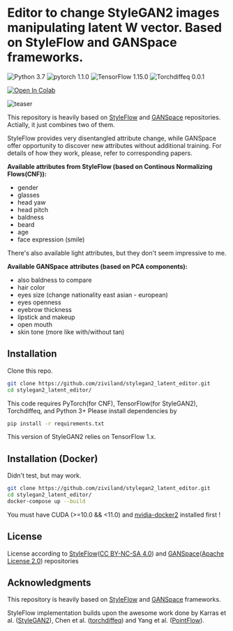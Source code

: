 # Editor to change StyleGAN2 images manipulating latent W vector. Based on StyleFlow and GANSpace frameworks.
![Python 3.7](https://img.shields.io/badge/Python-3.7-green.svg?style=plastic)
![pytorch 1.1.0](https://img.shields.io/badge/Pytorch-1.1.0-green.svg?style=plastic)
![TensorFlow 1.15.0](https://img.shields.io/badge/TensorFlow-1.15.0-green.svg?style=plastic)
![Torchdiffeq 0.0.1](https://img.shields.io/badge/Torchdiffeq-0.0.1-green.svg?style=plastic)

[![Open In Colab](https://colab.research.google.com/assets/colab-badge.svg)](https://colab.research.google.com/gist/ziviland/0a59ee8110adfb5f5cf92aee3cb2e015/stylegan2_latent_editor.ipynb)

![teaser](https://raw.githubusercontent.com/ziviland/stylegan2_latent_editor/master/teaser.png)

This repository is heavily based on [StyleFlow](https://github.com/RameenAbdal/StyleFlow) and [GANSpace](https://github.com/harskish/ganspace) repositories.
Actially, it just combines two of them.

StyleFlow provides very disentangled attribute change, while GANSpace offer opportunity to discover new attributes without additional training.
For details of how they work, please, refer to corresponding papers.

**Available attributes from StyleFlow (based on Continous Normalizing Flows(CNF)):**
* gender
* glasses
* head yaw
* head pitch
* baldness
* beard
* age
* face expression (smile)

There's also available light attributes, but they don't seem impressive to me.

**Available GANSpace attributes (based on PCA components):**
* also baldness to compare
* hair color
* eyes size (change nationality east asian - european)
* eyes openness
* eyebrow thickness
* lipstick and makeup
* open mouth
* skin tone (more like with/without tan)

## Installation

Clone this repo.
```bash
git clone https://github.com/ziviland/stylegan2_latent_editor.git
cd stylegan2_latent_editor/
```

This code requires PyTorch(for CNF), TensorFlow(for StyleGAN2), Torchdiffeq, and Python 3+ Please install dependencies by
```bash
pip install -r requirements.txt
```

This version of StyleGAN2 relies on TensorFlow 1.x.

## Installation (Docker)

Didn't test, but may work. 

```bash
git clone https://github.com/ziviland/stylegan2_latent_editor.git
cd stylegan2_latent_editor/
docker-compose up --build

```
You must have CUDA (>=10.0 && <11.0) and [nvidia-docker2](https://github.com/NVIDIA/nvidia-docker) installed first !

## License

License according to [StyleFlow](https://github.com/RameenAbdal/StyleFlow)([CC BY-NC-SA 4.0](https://creativecommons.org/licenses/by-nc-sa/4.0/legalcode)) and [GANSpace](https://github.com/harskish/ganspace)([Apache License 2.0](https://github.com/harskish/ganspace#license)) repositories

## Acknowledgments
This repository is heavily based on [StyleFlow](https://github.com/RameenAbdal/StyleFlow) and [GANSpace](https://github.com/harskish/ganspace) frameworks.

StyleFlow implementation builds upon the awesome work done by Karras et al. ([StyleGAN2](https://github.com/NVlabs/stylegan2)), Chen et al. ([torchdiffeq](https://github.com/rtqichen/torchdiffeq)) and Yang et al. ([PointFlow](https://arxiv.org/abs/1906.12320)).

